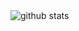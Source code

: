 <picture decoding="async" loading="lazy">
  <img alt="github stats" src="https://pixel-profile-ui.vercel.app/api/github-stats?username=lunaticsm&include_all_commits=true&pixelate_avatar=false&background=linear-gradient%280deg%2C+%233e354636+100%25%2C+%23625565FF+100%25%29+&color=%23ffffffFF">
</picture>
